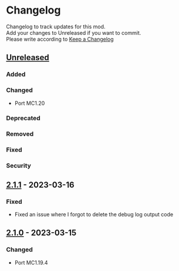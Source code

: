 # Changelog

Changelog to track updates for this mod.  
Add your changes to Unreleased if you want to commit.  
Please write according to [Keep a Changelog](https://keepachangelog.com/en/1.0.0/)

## [Unreleased]

### Added

### Changed

- Port MC1.20

### Deprecated

### Removed

### Fixed

### Security

## [2.1.1] - 2023-03-16

### Fixed

- Fixed an issue where I forgot to delete the debug log output code

## [2.1.0] - 2023-03-15

### Changed

- Port MC1.19.4

[Unreleased]: https://github.com/MORIMORI0317/GameMenuModOption/compare/v2.1.1...HEAD

[2.1.1]: https://github.com/MORIMORI0317/GameMenuModOption/compare/v2.1.0...v2.1.1

[2.1.0]: https://github.com/MORIMORI0317/GameMenuModOption/commits/v2.1.0

